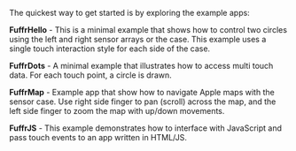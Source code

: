 The quickest way to get started is by exploring the example apps:

**FuffrHello** - This is a minimal example that shows how to control two circles using the left and right sensor arrays or the case. This example uses a single touch interaction style for each side of the case.

**FuffrDots** - A minimal example that illustrates how to access multi touch data. For each touch point, a circle is drawn.

**FuffrMap** - Example app that show how to navigate Apple maps with the sensor case. Use right side finger to pan (scroll) across the map, and the left side finger to zoom the map with up/down movements.

**FuffrJS** - This example demonstrates how to interface with JavaScript and pass touch events to an app written in HTML/JS.
